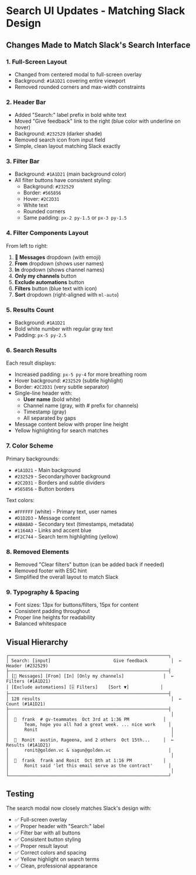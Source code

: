 # Search UI Updates - Matching Slack Design

## Changes Made to Match Slack's Search Interface

### 1. **Full-Screen Layout**
- Changed from centered modal to full-screen overlay
- Background: `#1A1D21` covering entire viewport
- Removed rounded corners and max-width constraints

### 2. **Header Bar**
- Added "Search:" label prefix in bold white text
- Moved "Give feedback" link to the right (blue color with underline on hover)
- Background: `#232529` (darker shade)
- Removed search icon from input field
- Simple, clean layout matching Slack exactly

### 3. **Filter Bar**
- Background: `#1A1D21` (main background color)
- All filter buttons have consistent styling:
  - Background: `#232529`
  - Border: `#565856`
  - Hover: `#2C2D31`
  - White text
  - Rounded corners
  - Same padding: `px-2 py-1.5` or `px-3 py-1.5`

### 4. **Filter Components Layout**
From left to right:
1. **📨 Messages** dropdown (with emoji)
2. **From** dropdown (shows user names)
3. **In** dropdown (shows channel names)
4. **Only my channels** button
5. **Exclude automations** button
6. **Filters** button (blue text with icon)
7. **Sort** dropdown (right-aligned with `ml-auto`)

### 5. **Results Count**
- Background: `#1A1D21`
- Bold white number with regular gray text
- Padding: `px-5 py-2.5`

### 6. **Search Results**
Each result displays:
- Increased padding: `px-5 py-4` for more breathing room
- Hover background: `#232529` (subtle highlight)
- Border: `#2C2D31` (very subtle separator)
- Single-line header with:
  - **User name** (bold white)
  - Channel name (gray, with # prefix for channels)
  - Timestamp (gray)
  - All separated by gaps
- Message content below with proper line height
- Yellow highlighting for search matches

### 7. **Color Scheme**
Primary backgrounds:
- `#1A1D21` - Main background
- `#232529` - Secondary/hover background
- `#2C2D31` - Borders and subtle dividers
- `#565856` - Button borders

Text colors:
- `#FFFFFF` (white) - Primary text, user names
- `#D1D2D3` - Message content
- `#ABABAD` - Secondary text (timestamps, metadata)
- `#1164A3` - Links and accent blue
- `#F2C744` - Search term highlighting (yellow)

### 8. **Removed Elements**
- Removed "Clear filters" button (can be added back if needed)
- Removed footer with ESC hint
- Simplified the overall layout to match Slack

### 9. **Typography & Spacing**
- Font sizes: 13px for buttons/filters, 15px for content
- Consistent padding throughout
- Proper line heights for readability
- Balanced whitespace

## Visual Hierarchy

```
┌─────────────────────────────────────────────────────────────┐
│ Search: [input]                        Give feedback         │  ← Header (#232529)
├─────────────────────────────────────────────────────────────┤
│ [📨 Messages] [From] [In] [Only my channels]               │  ← Filters (#1A1D21)
│ [Exclude automations] [🎚️ Filters]    [Sort ▼]            │
├─────────────────────────────────────────────────────────────┤
│ 128 results                                                  │  ← Count (#1A1D21)
├─────────────────────────────────────────────────────────────┤
│                                                              │
│  👤  frank  # gv-teammates  Oct 3rd at 1:36 PM             │
│      Team, hope you all had a great week. ... nice work     │
│      Ronit                                                   │
│                                                              │
│  👤  Ronit  austin, Rageena, and 2 others  Oct 15th...     │  ← Results (#1A1D21)
│      ronit@golden.vc & sagun@golden.vc                      │
│                                                              │
│  👤  frank  frank and Ronit  Oct 8th at 1:16 PM            │
│      Ronit said 'let this email serve as the contract'      │
│                                                              │
└─────────────────────────────────────────────────────────────┘
```

## Testing
The search modal now closely matches Slack's design with:
- ✅ Full-screen overlay
- ✅ Proper header with "Search:" label
- ✅ Filter bar with all buttons
- ✅ Consistent button styling
- ✅ Proper result layout
- ✅ Correct colors and spacing
- ✅ Yellow highlight on search terms
- ✅ Clean, professional appearance

